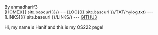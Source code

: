 By ahmadhanif3<br>
[HOME]({{ site.baseurl }}/) --- [LOG]({{ site.baseurl  }}/TXT/mylog.txt) --- [LINKS]({{ site.baseurl }}/LINKS/) --- [GITHUB](https://github.com/ahmadhanif3)
<br><br>
Hi, my name is Hanif and this is my OS222 page!
<br><br>
